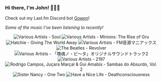 ### Hi there, I'm John! 🏄🏻‍♂️

Check out my Last.fm Discord bot [Gowon](http://gowon.ca)!

_Some of the music I've been listening to recently!_


<!-- lastfm -->
<p align="center"><img src="https://lastfm.freetls.fastly.net/i/u/64s/cdb452633a888009912546e85ea574d2.jpg" title="Various Artists - Soul"> <img src="https://lastfm.freetls.fastly.net/i/u/64s/e5616324ebe2428a024033a0ea45c048.jpg" title="Various Artists - Minions: The Rise of Gru"> <img src="https://lastfm.freetls.fastly.net/i/u/64s/4bd8edd67dc1b31006ec5b88a0ac0ec8.jpg" title="Hatchie - Giving The World Away"> <img src="https://lastfm.freetls.fastly.net/i/u/64s/fdec45befba3359e96f9bd134cf8a98f.jpg" title="Various Artists - FM音源マニアックス"> <img src="https://lastfm.freetls.fastly.net/i/u/64s/deaec2d4735bea0d1c45fc75261624ae.jpg" title="The Beatles - Revolver"> <img src="https://lastfm.freetls.fastly.net/i/u/64s/a54c9871b4736c135f822b19c45827db.png" title="Various Artists - 「塊魂ノ・ビ〜タ」オリジナルサウンドトラック2"> <img src="https://lastfm.freetls.fastly.net/i/u/64s/dafc90343a4c1c1e98bdd5065bf8ca7e.jpg" title="Various Artists - 2197"> <img src="https://lastfm.freetls.fastly.net/i/u/64s/a45c0087a86962e00f8d9e4895fae50d.jpg" title="Rodrigo Campos, Juçara Marçal & Gui Amabis - Sambas do Absurdo, Vol. 2"> <img src="https://lastfm.freetls.fastly.net/i/u/64s/fbac789299ad9dcaacd16f629648eda9.jpg" title="Sister Nancy - One Two"> <img src="https://lastfm.freetls.fastly.net/i/u/64s/d3c61cc49c4a8c8cda5ae56369e71fb9.jpg" title="Have a Nice Life - Deathconsciousness"> </p>
